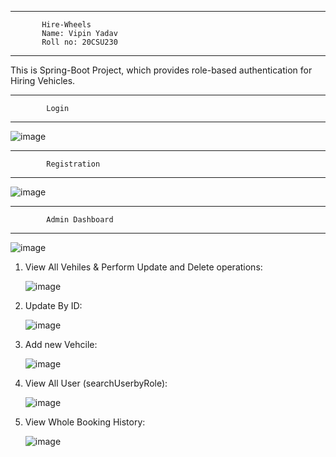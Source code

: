 -----------------------------------------------------
           Hire-Wheels
           Name: Vipin Yadav
           Roll no: 20CSU230
---------------------------------------------------- 


This is Spring-Boot Project, which provides role-based authentication for Hiring Vehicles.

-----------------------------------------------------
            Login
----------------------------------------------------    


![image](https://github.com/vipinyadav2k/HireWheels/assets/122339831/2d616e5a-2b28-413d-b005-fa314915ccaa)

-----------------------------------------------------
            Registration 
----------------------------------------------------   

![image](https://github.com/vipinyadav2k/HireWheels/assets/122339831/4aa87cc0-e59a-40cb-9220-ac653b550f05)

-----------------------------------------------------
            Admin Dashboard
----------------------------------------------------   
![image](https://github.com/vipinyadav2k/HireWheels/assets/122339831/71bfd956-c713-442c-90cf-8042b4f6be2c)

1. View All Vehiles & Perform Update and Delete operations:

   ![image](https://github.com/vipinyadav2k/HireWheels/assets/122339831/4b159f18-c8a8-4c3d-964d-f7ea4e89e4c8)

2. Update By ID:

   ![image](https://github.com/vipinyadav2k/HireWheels/assets/122339831/e29e3c6f-5dea-48e9-b71f-84e85a329ff8)

3. Add new Vehcile:

   ![image](https://github.com/vipinyadav2k/HireWheels/assets/122339831/55338c36-c0c1-4707-8667-246caa9e4419)

4. View All User (searchUserbyRole):

   ![image](https://github.com/vipinyadav2k/HireWheels/assets/122339831/111255db-5b88-40dd-a669-aeb8976b3ef2)

5. View Whole Booking History:

   ![image](https://github.com/vipinyadav2k/HireWheels/assets/122339831/379bc20e-a765-4938-a6a4-bde1a3a4d606)



